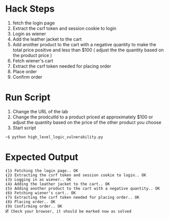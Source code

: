 # Hack Steps

1. fetch the login page
2. Extract the csrf token and session cookie to login
3. Login as wiener
4. Add the leather jacket to the cart
5. Add another product to the cart with a negative quantity to make the total price positive and less than $100 ( adjust the the quantity based on the product price )
6. Fetch wiener's cart
7. Extract the csrf token needed for placing order
8. Place order
9. Confirm order

# Run Script

1. Change the URL of the lab
2. Change the prodcutId to a product priced at approximately $100 or adjust the quantity based on the price of the other product you choose
3. Start script

```
~$ python high_level_logic_vulnerability.py
```

# Expected Output

```
⦗1⦘ Fetching the login page.. OK
⦗2⦘ Extracting the csrf token and session cookie to login.. OK
⦗3⦘ Logging in as wiener.. OK
⦗4⦘ Adding the leather jacket to the cart.. OK
⦗5⦘ Adding another product to the cart with a negative quantity.. OK
⦗6⦘ Fetching wiener's cart.. OK
⦗7⦘ Extracting the csrf token needed for placing order.. OK
⦗8⦘ Placing order.. OK
⦗9⦘ Confirming order.. OK
🗹 Check your browser, it should be marked now as solved
```
